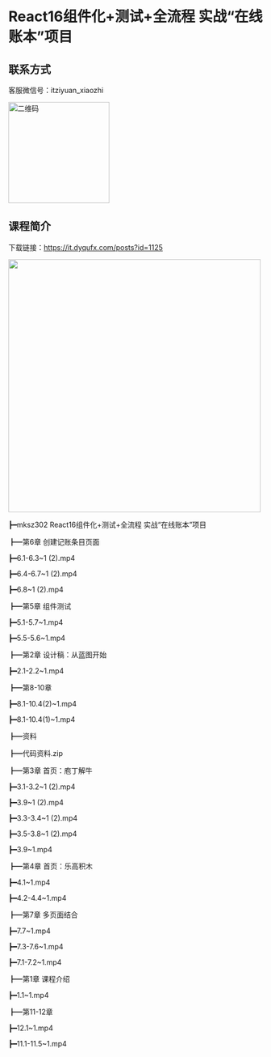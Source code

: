 # React16组件化+测试+全流程 实战“在线账本”项目

## 联系方式

客服微信号：itziyuan_xiaozhi

<img src="https://ziyuanyun.oss-cn-guangzhou.aliyuncs.com/common/20240614073449/666b82192834a.jpg" width="200" height="200" alt="二维码">

## 课程简介

下载链接：https://it.dyqufx.com/posts?id=1125

<img src="https://ziyuanyun.oss-cn-guangzhou.aliyuncs.com/yun/20240515153620/664465f41509a.jpg" width="500" alt="">

  ┣━mksz302 React16组件化+测试+全流程 实战“在线账本”项目

 ┣━第6章 创建记账条目页面

 ┣━6.1-6.3~1 (2).mp4

 ┣━6.4-6.7~1 (2).mp4

 ┣━6.8~1 (2).mp4

 ┣━第5章 组件测试

 ┣━5.1-5.7~1.mp4

 ┣━5.5-5.6~1.mp4

 ┣━第2章 设计稿：从蓝图开始

 ┣━2.1-2.2~1.mp4

 ┣━第8-10章

 ┣━8.1-10.4(2)~1.mp4

 ┣━8.1-10.4(1)~1.mp4

 ┣━资料

 ┣━代码资料.zip

 ┣━第3章 首页：庖丁解牛

 ┣━3.1-3.2~1 (2).mp4

 ┣━3.9~1 (2).mp4

 ┣━3.3-3.4~1 (2).mp4

 ┣━3.5-3.8~1 (2).mp4

 ┣━3.9~1.mp4

 ┣━第4章 首页：乐高积木

 ┣━4.1~1.mp4

 ┣━4.2-4.4~1.mp4

 ┣━第7章 多页面结合

 ┣━7.7~1.mp4

 ┣━7.3-7.6~1.mp4

 ┣━7.1-7.2~1.mp4

 ┣━第1章 课程介绍

 ┣━1.1~1.mp4

 ┣━第11-12章

 ┣━12.1~1.mp4

 ┣━11.1-11.5~1.mp4

  